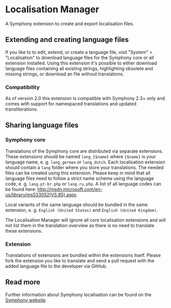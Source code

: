 # Localisation Manager

A Symphony extension to create and export localisation files.

## Extending and creating language files

If you like to to edit, extend, or create a language file, visit "System" > "Localisation" to download language files for the Symphony core or all extension installed. Using this extension it's possible to either download language files containing all existing strings, highlighting obsolete and missing strings, or download an file without translations. 

### Compatibility

As of version 2.0 this extension is compatible with Symphony 2.3+ only and comes with support for namespaced translations and updated transliterations.

## Sharing language files

### Symphony core

Translations of the Symphony core are distributed via separate extensions. These extensions should be named `lang_{$name}` where `{$name}` is your language name, e. g. `lang_german` or `lang_dutch`. Each localisation extension should contain a `lang` folder where you store your translations. The needed files can be created using this extension. Please keep in mind that all language files need to follow a strict name scheme using the language code, e. g. `lang.pt-br.php` or `lang.ru.php`. A list of all language codes can be found here: <http://msdn.microsoft.com/en-us/library/ms533052(VS.85).aspx>.

Local variants of the same language should be bundled in the same extension, e. g. `English (United States)` and `English (United Kingdom)`.

The Localisation Manager will ignore all core localisation extensions and will not list them in the translation overview as there is no need to translate these extensions.

### Extension

Translations of extensions are bundled within the extensions itself. Please fork the extension you like to translate and send a pull request with the added language file to the developer via GitHub.


## Read more

Further information about Symphony localisation can be found on the [Symphony website](http://symphony-cms.com/learn/articles/view/localisation-in-symphony/).